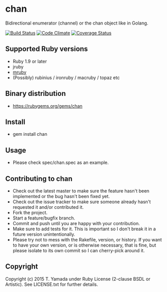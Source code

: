# chan
Bidirectional enumerator (channel) or the chan object like in Golang.

[![Build Status](https://travis-ci.org/cielavenir/ruby-chan.png)](https://travis-ci.org/cielavenir/ruby-chan) [![Code Climate](https://codeclimate.com/github/cielavenir/ruby-chan.png)](https://codeclimate.com/github/cielavenir/ruby-chan) [![Coverage Status](https://coveralls.io/repos/cielavenir/ruby-chan/badge.png)](https://coveralls.io/r/cielavenir/ruby-chan)

## Supported Ruby versions
* Ruby 1.9 or later
* jruby
* [mruby](https://github.com/cielavenir/mruby-chan/)
* (Possibly) rubinius / ironruby / macruby / topaz etc

## Binary distribution
* https://rubygems.org/gems/chan

## Install
* gem install chan

## Usage
* Please check spec/chan.spec as an example.

## Contributing to chan
* Check out the latest master to make sure the feature hasn't been implemented or the bug hasn't been fixed yet.
* Check out the issue tracker to make sure someone already hasn't requested it and/or contributed it.
* Fork the project.
* Start a feature/bugfix branch.
* Commit and push until you are happy with your contribution.
* Make sure to add tests for it. This is important so I don't break it in a future version unintentionally.
* Please try not to mess with the Rakefile, version, or history. If you want to have your own version, or is otherwise necessary, that is fine, but please isolate to its own commit so I can cherry-pick around it.

## Copyright
Copyright (c) 2015 T. Yamada under Ruby License (2-clause BSDL or Artistic).
See LICENSE.txt for further details.
